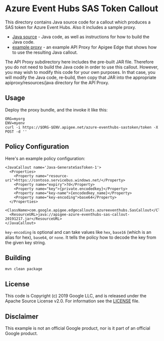 # Azure Event Hubs SAS Token Callout

This directory contains Java source code for a callout which produces a
SAS token for Azure Event Hubs.  Also it includes a sample proxy.



- [Java source](./callout) - Java code, as well as instructions for how to build the Java code.
- [example proxy](./example-bundle) - an example API Proxy for Apigee Edge that shows how to use the resulting Java callout.


The API Proxy subdirectory here includes the pre-built JAR file. Therefore you
do not need to build the Java code in order to use this callout. However, you may wish to modify this code for your own purposes. In that case, you will modify the Java code, re-build, then copy that JAR into the appropriate apiproxy/resources/java directory for the API Proxy.


## Usage

Deploy the proxy bundle, and the invoke it like this: 
```
ORG=myorg
ENV=myenv
curl -i https://$ORG-$ENV.apigee.net/azure-eventhubs-sastoken/token -X POST -d '' 

```

## Policy Configuration

Here's an example policy configuration:

```
<JavaCallout name='Java-GenerateSasToken-1'>
  <Properties>
    <Property name="resource-uri">https://contoso.servicebus.windows.net/</Property>
    <Property name="expiry">7d</Property>
    <Property name="key">{private.encodedkey}</Property>
    <Property name="key-name">{encodedkey_name}</Property>
    <Property name="key-encoding">base64</Property>
  </Properties>
  <ClassName>com.google.apigee.edgecallouts.azureeventhubs.SasCallout</ClassName>
  <ResourceURL>java://apigee-azure-eventhubs-sas-callout-20191217.jar</ResourceURL>
</JavaCallout>
```

`key-encoding` is optional and can take values like `hex`, `base16` (which is an alias for hex),
`base64`, or `none`. It tells the policy how to decode the key from the given
key string. 


## Building

```
mvn clean package
```


## License

This code is Copyright (c) 2019 Google LLC, and is released under the Apache Source License v2.0. For information see the [LICENSE](LICENSE) file.

## Disclaimer

This example is not an official Google product, nor is it part of an official Google product.




